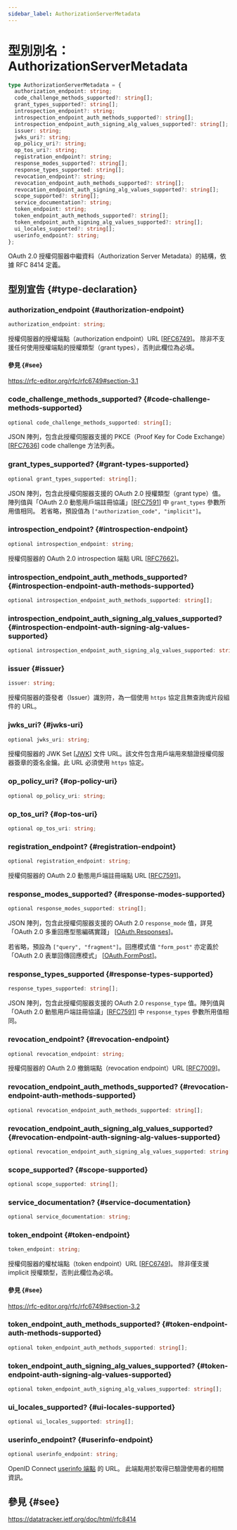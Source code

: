 ```yaml
---
sidebar_label: AuthorizationServerMetadata
---
```


# 型別別名：AuthorizationServerMetadata

```ts
type AuthorizationServerMetadata = {
  authorization_endpoint: string;
  code_challenge_methods_supported?: string[];
  grant_types_supported?: string[];
  introspection_endpoint?: string;
  introspection_endpoint_auth_methods_supported?: string[];
  introspection_endpoint_auth_signing_alg_values_supported?: string[];
  issuer: string;
  jwks_uri?: string;
  op_policy_uri?: string;
  op_tos_uri?: string;
  registration_endpoint?: string;
  response_modes_supported?: string[];
  response_types_supported: string[];
  revocation_endpoint?: string;
  revocation_endpoint_auth_methods_supported?: string[];
  revocation_endpoint_auth_signing_alg_values_supported?: string[];
  scope_supported?: string[];
  service_documentation?: string;
  token_endpoint: string;
  token_endpoint_auth_methods_supported?: string[];
  token_endpoint_auth_signing_alg_values_supported?: string[];
  ui_locales_supported?: string[];
  userinfo_endpoint?: string;
};
```

OAuth 2.0 授權伺服器中繼資料（Authorization Server Metadata）的結構，依據 RFC 8414 定義。

## 型別宣告 {#type-declaration}

### authorization\_endpoint {#authorization-endpoint}

```ts
authorization_endpoint: string;
```

授權伺服器的授權端點（authorization endpoint）URL [[RFC6749](https://rfc-editor.org/rfc/rfc6749)]。
除非不支援任何使用授權端點的授權類型（grant types），否則此欄位為必填。

#### 參見 {#see}

https://rfc-editor.org/rfc/rfc6749#section-3.1

### code\_challenge\_methods\_supported? {#code-challenge-methods-supported}

```ts
optional code_challenge_methods_supported: string[];
```

JSON 陣列，包含此授權伺服器支援的 PKCE（Proof Key for Code Exchange）[[RFC7636](https://www.rfc-editor.org/rfc/rfc7636)] code challenge 方法列表。

### grant\_types\_supported? {#grant-types-supported}

```ts
optional grant_types_supported: string[];
```

JSON 陣列，包含此授權伺服器支援的 OAuth 2.0 授權類型（grant type）值。陣列值與「OAuth 2.0 動態用戶端註冊協議」[[RFC7591](https://www.rfc-editor.org/rfc/rfc7591)] 中 `grant_types` 參數所用值相同。
若省略，預設值為 `["authorization_code", "implicit"]`。

### introspection\_endpoint? {#introspection-endpoint}

```ts
optional introspection_endpoint: string;
```

授權伺服器的 OAuth 2.0 introspection 端點 URL [[RFC7662](https://www.rfc-editor.org/rfc/rfc7662)]。

### introspection\_endpoint\_auth\_methods\_supported? {#introspection-endpoint-auth-methods-supported}

```ts
optional introspection_endpoint_auth_methods_supported: string[];
```

### introspection\_endpoint\_auth\_signing\_alg\_values\_supported? {#introspection-endpoint-auth-signing-alg-values-supported}

```ts
optional introspection_endpoint_auth_signing_alg_values_supported: string[];
```

### issuer {#issuer}

```ts
issuer: string;
```

授權伺服器的簽發者（Issuer）識別符，為一個使用 `https` 協定且無查詢或片段組件的 URL。

### jwks\_uri? {#jwks-uri}

```ts
optional jwks_uri: string;
```

授權伺服器的 JWK Set [[JWK](https://www.rfc-editor.org/rfc/rfc8414.html#ref-JWK)] 文件 URL。該文件包含用戶端用來驗證授權伺服器簽章的簽名金鑰。此 URL 必須使用 `https` 協定。

### op\_policy\_uri? {#op-policy-uri}

```ts
optional op_policy_uri: string;
```

### op\_tos\_uri? {#op-tos-uri}

```ts
optional op_tos_uri: string;
```

### registration\_endpoint? {#registration-endpoint}

```ts
optional registration_endpoint: string;
```

授權伺服器的 OAuth 2.0 動態用戶端註冊端點 URL [[RFC7591](https://www.rfc-editor.org/rfc/rfc7591)]。

### response\_modes\_supported? {#response-modes-supported}

```ts
optional response_modes_supported: string[];
```

JSON 陣列，包含此授權伺服器支援的 OAuth 2.0 `response_mode` 值，詳見「OAuth 2.0 多重回應型態編碼實踐」
[[OAuth.Responses](https://datatracker.ietf.org/doc/html/rfc8414#ref-OAuth.Responses)]。

若省略，預設為 `["query", "fragment"]`。回應模式值 `"form_post"` 亦定義於「OAuth 2.0 表單回傳回應模式」
[[OAuth.FormPost](https://datatracker.ietf.org/doc/html/rfc8414#ref-OAuth.Post)]。

### response\_types\_supported {#response-types-supported}

```ts
response_types_supported: string[];
```

JSON 陣列，包含此授權伺服器支援的 OAuth 2.0 `response_type` 值。陣列值與「OAuth 2.0 動態用戶端註冊協議」[[RFC7591](https://www.rfc-editor.org/rfc/rfc7591)] 中 `response_types` 參數所用值相同。

### revocation\_endpoint? {#revocation-endpoint}

```ts
optional revocation_endpoint: string;
```

授權伺服器的 OAuth 2.0 撤銷端點（revocation endpoint）URL [[RFC7009](https://www.rfc-editor.org/rfc/rfc7009)]。

### revocation\_endpoint\_auth\_methods\_supported? {#revocation-endpoint-auth-methods-supported}

```ts
optional revocation_endpoint_auth_methods_supported: string[];
```

### revocation\_endpoint\_auth\_signing\_alg\_values\_supported? {#revocation-endpoint-auth-signing-alg-values-supported}

```ts
optional revocation_endpoint_auth_signing_alg_values_supported: string[];
```

### scope\_supported? {#scope-supported}

```ts
optional scope_supported: string[];
```

### service\_documentation? {#service-documentation}

```ts
optional service_documentation: string;
```

### token\_endpoint {#token-endpoint}

```ts
token_endpoint: string;
```

授權伺服器的權杖端點（token endpoint）URL [[RFC6749](https://rfc-editor.org/rfc/rfc6749)]。
除非僅支援 implicit 授權類型，否則此欄位為必填。

#### 參見 {#see}

https://rfc-editor.org/rfc/rfc6749#section-3.2

### token\_endpoint\_auth\_methods\_supported? {#token-endpoint-auth-methods-supported}

```ts
optional token_endpoint_auth_methods_supported: string[];
```

### token\_endpoint\_auth\_signing\_alg\_values\_supported? {#token-endpoint-auth-signing-alg-values-supported}

```ts
optional token_endpoint_auth_signing_alg_values_supported: string[];
```

### ui\_locales\_supported? {#ui-locales-supported}

```ts
optional ui_locales_supported: string[];
```

### userinfo\_endpoint? {#userinfo-endpoint}

```ts
optional userinfo_endpoint: string;
```

OpenID Connect [userinfo 端點](https://openid.net/specs/openid-connect-core-1_0.html#UserInfo) 的 URL。
此端點用於取得已驗證使用者的相關資訊。

## 參見 {#see}

https://datatracker.ietf.org/doc/html/rfc8414